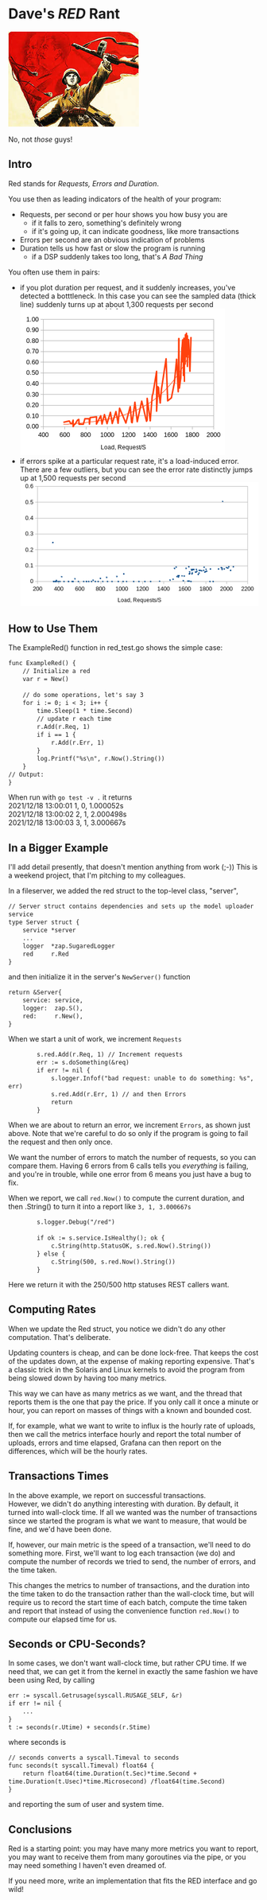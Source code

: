 # Dave's _RED_ Rant

![Soviet soldier with red flag](red.jpeg)

No, not _those_ guys!

## Intro
Red stands for _Requests, Errors and Duration_.

You use then as leading indicators of the health of your program:

* Requests, per second or per hour shows you how busy you are
    * if it falls to zero, something's definitely wrong
    * if it's going up, it can indicate goodness, like more transactions
* Errors per second are an obvious indication of problems
* Duration tells us how fast or slow the program is running
    * if a DSP suddenly takes too long, that's _A Bad Thing_

You often use them in pairs:
* if you plot duration per request, and it suddenly increases, 
you've detected a botttleneck. In this case you can see the 
sampled data (thick line) suddenly turns up at about
1,300 requests per second
![Duration spike at 1300 QPS](sloth.png)    
* if errors spike at a particular request rate, 
it's a load-induced error. There are a few outliers, 
but you can see the error rate distinctly 
jumps up at 1,500 requests per second
![Error spike at 1500 QPS](err.png)

## How to Use Them

The ExampleRed() function in red_test.go shows the simple case:
	
	func ExampleRed() {
	    // Initialize a red
	    var r = New()

	    // do some operations, let's say 3
	    for i := 0; i < 3; i++ {
	    	time.Sleep(1 * time.Second)
	    	// update r each time
	    	r.Add(r.Req, 1)
	    	if i == 1 {
	    		r.Add(r.Err, 1)
	    	}
	    	log.Printf("%s\n", r.Now().String())
	    }
	// Output:
    }

When run with `go test -v .` it returns    
    2021/12/18 13:00:01 1, 0, 1.000052s    
    2021/12/18 13:00:02 2, 1, 2.000498s    
    2021/12/18 13:00:03 3, 1, 3.000667s    


## In a Bigger Example
I'll add detail presently, that doesn't mention
anything from work (;-))
This is a weekend project, that I'm pitching to my colleagues.

In a fileserver, we added the red struct to the 
top-level class, "server", 

    // Server struct contains dependencies and sets up the model uploader service
    type Server struct {
        service *server
        ...
        logger  *zap.SugaredLogger
        red     r.Red
    }

and then initialize it in the server's `NewServer()` function

	return &Server{
		service: service,
		logger:  zap.S(),
		red:     r.New(), 
	}

When we start a unit of work, we increment `Requests`


		    s.red.Add(r.Req, 1) // Increment requests
		    err := s.doSomething(&req)
		    if err != nil {
		    	s.logger.Infof("bad request: unable to do something: %s", err)
		    	s.red.Add(r.Err, 1) // and then Errors
		    	return
		    }

When we are about to return an error, we increment `Errors`, as shown just above. 
Note that we're careful to do so only if the program is going 
to fail the request and then only once.  

We want the number of errors
to match the number of requests, so you can compare them.
Having 6 errors from 6 calls tells you _everything_ is failing, 
and you're in trouble, while one error from 6 means you just 
have a bug to fix.

When we report, we call `red.Now()` to compute the 
current duration, and then .String() to 
turn it into a report like `3, 1, 3.000667s`

            s.logger.Debug("/red")

    		if ok := s.service.IsHealthy(); ok {
	    		c.String(http.StatusOK, s.red.Now().String())
		    } else {
			    c.String(500, s.red.Now().String())
	    	}


Here we return it with the 250/500 http statuses REST 
callers want.



## Computing Rates

When we update the Red struct, you notice we didn't 
do any other computation. That's deliberate.  

Updating counters is cheap, and can be done lock-free. 
That keeps the cost of the updates down, at the expense
of making reporting expensive.  That's a classic trick
in the Solaris and Linux kernels to avoid the program
from being slowed down by having too many metrics.

This way we can have as many metrics as we want, and the
thread that reports them is the one that pay the price.
If you only call it once a minute or hour, you can report on
masses of things with a known and bounded cost.

If, for example, what we want to write to influx is the hourly rate of
uploads, then we call the metrics interface hourly and 
report the total number of uploads, errors and time elapsed,
Grafana can then report on the differences, which will be the 
hourly rates.


## Transactions Times
In the above example, we report on successful transactions.  
However, we didn't do anything interesting with duration.
By default, it turned into wall-clock time.
If all we wanted was the number of transactions since we started the program is what we want to 
measure, that would be fine, and we'd have been done.

If, however, our main metric is the speed of a transaction, 
we'll need to do something more.  First, we'll want to 
log each transaction (we do) and compute the number of records
we tried to send, the number of errors, and the time taken.

This changes the metrics to number of transactions, and the 
duration into the time taken to do the transaction rather 
than the wall-clock time,
but will require us to record the start time of each batch,
compute the time taken and report that instead of using 
the convenience function `red.Now()` to 
compute our elapsed time for us.

## Seconds or CPU-Seconds?

In some cases, we don't want wall-clock time, but rather CPU
time. If we need that, we can get it from the kernel in 
exactly the same fashion we have been using Red, by calling 

    err := syscall.Getrusage(syscall.RUSAGE_SELF, &r)
    if err != nil {
        ...
    }
    t := seconds(r.Utime) + seconds(r.Stime)

where seconds is

    // seconds converts a syscall.Timeval to seconds
    func seconds(t syscall.Timeval) float64 {
        return float64(time.Duration(t.Sec)*time.Second + time.Duration(t.Usec)*time.Microsecond) /float64(time.Second)
    }

and reporting the sum of user and system time.

## Conclusions

Red is a starting point: you may have many more metrics you 
want to report, you may want to receive them from many 
goroutines via the pipe, or you may need something I haven't 
even dreamed of.

If you need more, write an implementation that fits
the RED interface and go wild!